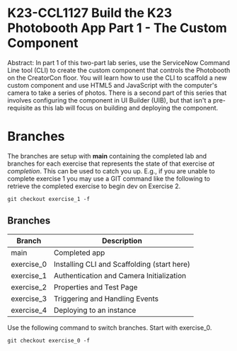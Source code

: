 K23-CCL1127 Build the K23 Photobooth App Part 1 - The Custom Component
===============================================
Abstract: In part 1 of this two-part lab series, use the ServiceNow Command Line tool (CLI) to create the custom component that controls the Photobooth on the CreatorCon floor. You will learn how to use the CLI to scaffold a new custom component and use HTML5 and JavaScript with the computer's camera to take a series of photos. There is a second part of this series that involves configuring the component in UI Builder (UIB), but that isn't a pre-requisite as this lab will focus on building and deploying the component.

# Branches
The branches are setup with **main** containing the completed lab and branches for each exercise that represents the state of that exercise *at completion*.  This can be used to catch you up.  E.g., if you are unable to complete exercise 1 you may use a GIT command like the following to retrieve the completed exercise to begin dev on Exercise 2.  
```
git checkout exercise_1 -f
```

## Branches
| Branch | Description |
|--------|-------------|
| main | Completed app |
| exercise_0 | Installing CLI and Scaffolding (start here) |
| exercise_1 | Authentication and Camera Initialization |
| exercise_2 | Properties and Test Page |
| exercise_3 | Triggering and Handling Events |
| exercise_4 | Deploying to an instance |

Use the following command to switch branches.  Start with exercise_0.
```
git checkout exercise_0 -f
```
